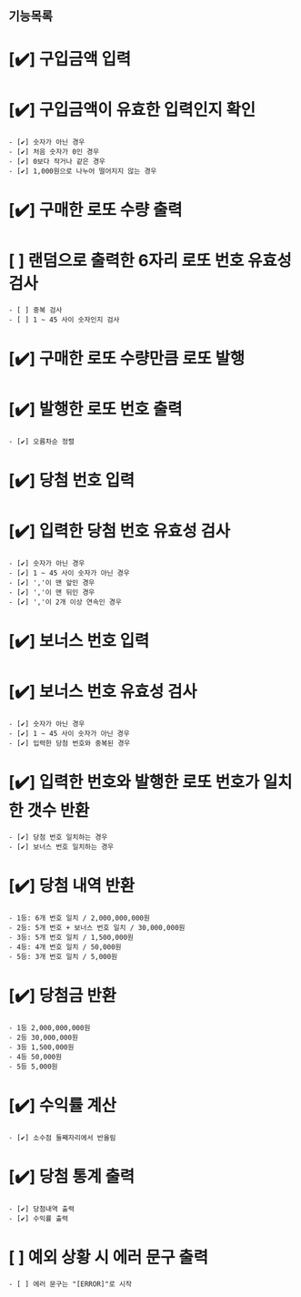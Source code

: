 ## 기능목록

# [✔️] 구입금액 입력

# [✔️] 구입금액이 유효한 입력인지 확인

    - [✔️] 숫자가 아닌 경우
    - [✔️] 처음 숫자가 0인 경우
    - [✔️] 0보다 작거나 같은 경우
    - [✔️] 1,000원으로 나누어 떨어지지 않는 경우

# [✔️] 구매한 로또 수량 출력

# [ ] 랜덤으로 출력한 6자리 로또 번호 유효성 검사

    - [ ] 중복 검사
    - [ ] 1 ~ 45 사이 숫자인지 검사

# [✔️] 구매한 로또 수량만큼 로또 발행

# [✔️] 발행한 로또 번호 출력

    - [✔️] 오름차순 정렬

# [✔️] 당첨 번호 입력

# [✔️] 입력한 당첨 번호 유효성 검사

    - [✔️] 숫자가 아닌 경우
    - [✔️] 1 ~ 45 사이 숫자가 아닌 경우
    - [✔️] ','이 맨 앞인 경우
    - [✔️] ','이 맨 뒤인 경우
    - [✔️] ','이 2개 이상 연속인 경우

# [✔️] 보너스 번호 입력

# [✔️] 보너스 번호 유효성 검사

    - [✔️] 숫자가 아닌 경우
    - [✔️] 1 ~ 45 사이 숫자가 아닌 경우
    - [✔️] 입력한 당첨 번호와 중복된 경우

# [✔️] 입력한 번호와 발행한 로또 번호가 일치한 갯수 반환

    - [✔️] 당첨 번호 일치하는 경우
    - [✔️] 보너스 번호 일치하는 경우

# [✔️] 당첨 내역 반환

    - 1등: 6개 번호 일치 / 2,000,000,000원
    - 2등: 5개 번호 + 보너스 번호 일치 / 30,000,000원
    - 3등: 5개 번호 일치 / 1,500,000원
    - 4등: 4개 번호 일치 / 50,000원
    - 5등: 3개 번호 일치 / 5,000원

# [✔️] 당첨금 반환

    - 1등 2,000,000,000원
    - 2등 30,000,000원
    - 3등 1,500,000원
    - 4등 50,000원
    - 5등 5,000원

# [✔️] 수익률 계산

    - [✔️] 소수점 둘째자리에서 반올림

# [✔️] 당첨 통계 출력

    - [✔️] 당첨내역 출력
    - [✔️] 수익률 출력

# [ ] 예외 상황 시 에러 문구 출력

    - [ ] 에러 문구는 "[ERROR]"로 시작
